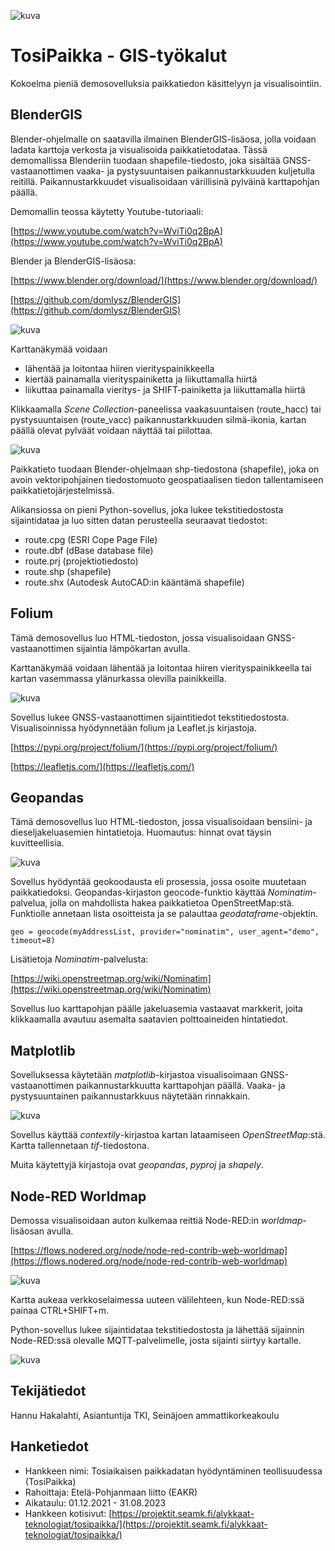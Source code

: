 ![kuva](/images/tosipaikka_logot.png)

# TosiPaikka - GIS-työkalut

Kokoelma pieniä demosovelluksia paikkatiedon käsittelyyn ja visualisointiin.

## BlenderGIS

Blender-ohjelmalle on saatavilla ilmainen BlenderGIS-lisäosa, jolla voidaan ladata karttoja verkosta ja visualisoida paikkatietodataa. Tässä demomallissa Blenderiin tuodaan shapefile-tiedosto, joka sisältää GNSS-vastaanottimen vaaka- ja pystysuuntaisen paikannustarkkuuden kuljetulla reitillä. Paikannustarkkuudet visualisoidaan värillisinä pylväinä karttapohjan päällä.

Demomallin teossa käytetty Youtube-tutoriaali:

[https://www.youtube.com/watch?v=WviTi0q2BpA](https://www.youtube.com/watch?v=WviTi0q2BpA)

Blender ja BlenderGIS-lisäosa:

[https://www.blender.org/download/](https://www.blender.org/download/)

[https://github.com/domlysz/BlenderGIS](https://github.com/domlysz/BlenderGIS)

![kuva](/images/blender_gis_demo.png)

Karttanäkymää voidaan 
* lähentää ja loitontaa hiiren vierityspainikkeella
* kiertää painamalla vierityspainiketta ja liikuttamalla hiirtä
* liikuttaa painamalla vieritys- ja SHIFT-painiketta ja liikuttamalla hiirtä

Klikkaamalla *Scene Collection*-paneelissa vaakasuuntaisen (route_hacc) tai pystysuuntaisen (route_vacc) paikannustarkkuuden silmä-ikonia, kartan päällä olevat pylväät voidaan näyttää tai piilottaa.

![kuva](/images/blender_scene_collection.png)

Paikkatieto tuodaan Blender-ohjelmaan shp-tiedostona (shapefile), joka on avoin vektoripohjainen tiedostomuoto geospatiaalisen tiedon tallentamiseen paikkatietojärjestelmissä.

Alikansiossa on pieni Python-sovellus, joka lukee tekstitiedostosta sijaintidataa ja luo sitten datan perusteella seuraavat tiedostot:
* route.cpg (ESRI Cope Page File)
* route.dbf (dBase database file)
* route.prj (projektiotiedosto)
* route.shp (shapefile)
* route.shx (Autodesk AutoCAD:in kääntämä shapefile)

## Folium

Tämä demosovellus luo HTML-tiedoston, jossa visualisoidaan GNSS-vastaanottimen sijaintia lämpökartan avulla. 

Karttanäkymää voidaan lähentää ja loitontaa hiiren vierityspainikkeella tai kartan vasemmassa ylänurkassa olevilla painikkeilla.

![kuva](/images/folium_demo.png)

Sovellus lukee GNSS-vastaanottimen sijaintitiedot tekstitiedostosta. Visualisoinnissa hyödynnetään folium ja Leaflet.js kirjastoja.

[https://pypi.org/project/folium/](https://pypi.org/project/folium/)

[https://leafletjs.com/](https://leafletjs.com/)

## Geopandas

Tämä demosovellus luo HTML-tiedoston, jossa visualisoidaan bensiini- ja dieseljakeluasemien hintatietoja. Huomautus: hinnat ovat täysin kuvitteellisia.

![kuva](/images/geopandas_demo.png)

Sovellus hyödyntää geokoodausta eli prosessia, jossa osoite muutetaan paikkatiedoksi. Geopandas-kirjaston geocode-funktio käyttää *Nominatim*-palvelua, jolla on mahdollista hakea paikkatietoa OpenStreetMap:stä. Funktiolle annetaan lista osoitteista ja se palauttaa *geodataframe*-objektin.

```
geo = geocode(myAddressList, provider="nominatim", user_agent="demo", timeout=8)
```

Lisätietoja *Nominatim*-palvelusta:

[https://wiki.openstreetmap.org/wiki/Nominatim](https://wiki.openstreetmap.org/wiki/Nominatim)

Sovellus luo karttapohjan päälle jakeluasemia vastaavat markkerit, joita klikkaamalla avautuu asemalta saatavien polttoaineiden hintatiedot.

## Matplotlib

Sovelluksessa käytetään *matplotlib*-kirjastoa visualisoimaan GNSS-vastaanottimen paikannustarkkuutta karttapohjan päällä. Vaaka- ja pystysuuntainen paikannustarkkuus näytetään rinnakkain.

![kuva](/images/matplotlib_demo.png)

Sovellus käyttää *contextily*-kirjastoa kartan lataamiseen *OpenStreetMap*:stä. Kartta tallennetaan *tif*-tiedostona.

Muita käytettyjä kirjastoja ovat *geopandas*, *pyproj* ja *shapely*.

## Node-RED Worldmap

Demossa visualisoidaan auton kulkemaa reittiä Node-RED:in *worldmap*-lisäosan avulla.

[https://flows.nodered.org/node/node-red-contrib-web-worldmap](https://flows.nodered.org/node/node-red-contrib-web-worldmap)

![kuva](/images/worldmap_demo.png)

Kartta aukeaa verkkoselaimessa uuteen välilehteen, kun Node-RED:ssä painaa CTRL+SHIFT+m.

Python-sovellus lukee sijaintidataa tekstitiedostosta ja lähettää sijainnin Node-RED:ssä olevalle MQTT-palvelimelle, josta sijainti siirtyy kartalle.

![kuva](/images/node_red_demo.png)

## Tekijätiedot

Hannu Hakalahti, Asiantuntija TKI, Seinäjoen ammattikorkeakoulu

## Hanketiedot

* Hankkeen nimi: Tosiaikaisen paikkadatan hyödyntäminen teollisuudessa (TosiPaikka)
* Rahoittaja: Etelä-Pohjanmaan liitto (EAKR)
* Aikataulu: 01.12.2021 - 31.08.2023
* Hankkeen kotisivut: [https://projektit.seamk.fi/alykkaat-teknologiat/tosipaikka/](https://projektit.seamk.fi/alykkaat-teknologiat/tosipaikka/)

